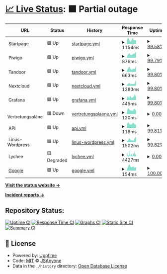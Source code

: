 # [📈 Live Status](https://JSAnyone.github.io/upptime): <!--live status--> **🟧 Partial outage**

<!--start: status pages-->
<!-- This summary is generated by Upptime (https://github.com/upptime/upptime) -->
<!-- Do not edit this manually, your changes will be overwritten -->
<!-- prettier-ignore -->
| URL | Status | History | Response Time | Uptime |
| --- | ------ | ------- | ------------- | ------ |
| <img alt="" src="https://icons.duckduckgo.com/ip3/null.ico" height="13"> Startpage | 🟩 Up | [startpage.yml](https://github.com/jscmidt/upptime/commits/HEAD/history/startpage.yml) | <details><summary><img alt="Response time graph" src="./graphs/startpage/response-time-week.png" height="20"> 1154ms</summary><br><a href="https://JSAnyone.github.io/upptime/history/startpage"><img alt="Response time 1266" src="https://img.shields.io/endpoint?url=https%3A%2F%2Fraw.githubusercontent.com%2Fjscmidt%2Fupptime%2FHEAD%2Fapi%2Fstartpage%2Fresponse-time.json"></a><br><a href="https://JSAnyone.github.io/upptime/history/startpage"><img alt="24-hour response time 994" src="https://img.shields.io/endpoint?url=https%3A%2F%2Fraw.githubusercontent.com%2Fjscmidt%2Fupptime%2FHEAD%2Fapi%2Fstartpage%2Fresponse-time-day.json"></a><br><a href="https://JSAnyone.github.io/upptime/history/startpage"><img alt="7-day response time 1154" src="https://img.shields.io/endpoint?url=https%3A%2F%2Fraw.githubusercontent.com%2Fjscmidt%2Fupptime%2FHEAD%2Fapi%2Fstartpage%2Fresponse-time-week.json"></a><br><a href="https://JSAnyone.github.io/upptime/history/startpage"><img alt="30-day response time 1172" src="https://img.shields.io/endpoint?url=https%3A%2F%2Fraw.githubusercontent.com%2Fjscmidt%2Fupptime%2FHEAD%2Fapi%2Fstartpage%2Fresponse-time-month.json"></a><br><a href="https://JSAnyone.github.io/upptime/history/startpage"><img alt="1-year response time 1270" src="https://img.shields.io/endpoint?url=https%3A%2F%2Fraw.githubusercontent.com%2Fjscmidt%2Fupptime%2FHEAD%2Fapi%2Fstartpage%2Fresponse-time-year.json"></a></details> | <details><summary><a href="https://JSAnyone.github.io/upptime/history/startpage">99.58%</a></summary><a href="https://JSAnyone.github.io/upptime/history/startpage"><img alt="All-time uptime 99.71%" src="https://img.shields.io/endpoint?url=https%3A%2F%2Fraw.githubusercontent.com%2Fjscmidt%2Fupptime%2FHEAD%2Fapi%2Fstartpage%2Fuptime.json"></a><br><a href="https://JSAnyone.github.io/upptime/history/startpage"><img alt="24-hour uptime 98.50%" src="https://img.shields.io/endpoint?url=https%3A%2F%2Fraw.githubusercontent.com%2Fjscmidt%2Fupptime%2FHEAD%2Fapi%2Fstartpage%2Fuptime-day.json"></a><br><a href="https://JSAnyone.github.io/upptime/history/startpage"><img alt="7-day uptime 99.58%" src="https://img.shields.io/endpoint?url=https%3A%2F%2Fraw.githubusercontent.com%2Fjscmidt%2Fupptime%2FHEAD%2Fapi%2Fstartpage%2Fuptime-week.json"></a><br><a href="https://JSAnyone.github.io/upptime/history/startpage"><img alt="30-day uptime 95.68%" src="https://img.shields.io/endpoint?url=https%3A%2F%2Fraw.githubusercontent.com%2Fjscmidt%2Fupptime%2FHEAD%2Fapi%2Fstartpage%2Fuptime-month.json"></a><br><a href="https://JSAnyone.github.io/upptime/history/startpage"><img alt="1-year uptime 99.26%" src="https://img.shields.io/endpoint?url=https%3A%2F%2Fraw.githubusercontent.com%2Fjscmidt%2Fupptime%2FHEAD%2Fapi%2Fstartpage%2Fuptime-year.json"></a></details>
| <img alt="" src="https://icons.duckduckgo.com/ip3/null.ico" height="13"> Piwigo | 🟩 Up | [piwigo.yml](https://github.com/jscmidt/upptime/commits/HEAD/history/piwigo.yml) | <details><summary><img alt="Response time graph" src="./graphs/piwigo/response-time-week.png" height="20"> 876ms</summary><br><a href="https://JSAnyone.github.io/upptime/history/piwigo"><img alt="Response time 743" src="https://img.shields.io/endpoint?url=https%3A%2F%2Fraw.githubusercontent.com%2Fjscmidt%2Fupptime%2FHEAD%2Fapi%2Fpiwigo%2Fresponse-time.json"></a><br><a href="https://JSAnyone.github.io/upptime/history/piwigo"><img alt="24-hour response time 1376" src="https://img.shields.io/endpoint?url=https%3A%2F%2Fraw.githubusercontent.com%2Fjscmidt%2Fupptime%2FHEAD%2Fapi%2Fpiwigo%2Fresponse-time-day.json"></a><br><a href="https://JSAnyone.github.io/upptime/history/piwigo"><img alt="7-day response time 876" src="https://img.shields.io/endpoint?url=https%3A%2F%2Fraw.githubusercontent.com%2Fjscmidt%2Fupptime%2FHEAD%2Fapi%2Fpiwigo%2Fresponse-time-week.json"></a><br><a href="https://JSAnyone.github.io/upptime/history/piwigo"><img alt="30-day response time 946" src="https://img.shields.io/endpoint?url=https%3A%2F%2Fraw.githubusercontent.com%2Fjscmidt%2Fupptime%2FHEAD%2Fapi%2Fpiwigo%2Fresponse-time-month.json"></a><br><a href="https://JSAnyone.github.io/upptime/history/piwigo"><img alt="1-year response time 750" src="https://img.shields.io/endpoint?url=https%3A%2F%2Fraw.githubusercontent.com%2Fjscmidt%2Fupptime%2FHEAD%2Fapi%2Fpiwigo%2Fresponse-time-year.json"></a></details> | <details><summary><a href="https://JSAnyone.github.io/upptime/history/piwigo">99.79%</a></summary><a href="https://JSAnyone.github.io/upptime/history/piwigo"><img alt="All-time uptime 99.72%" src="https://img.shields.io/endpoint?url=https%3A%2F%2Fraw.githubusercontent.com%2Fjscmidt%2Fupptime%2FHEAD%2Fapi%2Fpiwigo%2Fuptime.json"></a><br><a href="https://JSAnyone.github.io/upptime/history/piwigo"><img alt="24-hour uptime 98.54%" src="https://img.shields.io/endpoint?url=https%3A%2F%2Fraw.githubusercontent.com%2Fjscmidt%2Fupptime%2FHEAD%2Fapi%2Fpiwigo%2Fuptime-day.json"></a><br><a href="https://JSAnyone.github.io/upptime/history/piwigo"><img alt="7-day uptime 99.79%" src="https://img.shields.io/endpoint?url=https%3A%2F%2Fraw.githubusercontent.com%2Fjscmidt%2Fupptime%2FHEAD%2Fapi%2Fpiwigo%2Fuptime-week.json"></a><br><a href="https://JSAnyone.github.io/upptime/history/piwigo"><img alt="30-day uptime 95.75%" src="https://img.shields.io/endpoint?url=https%3A%2F%2Fraw.githubusercontent.com%2Fjscmidt%2Fupptime%2FHEAD%2Fapi%2Fpiwigo%2Fuptime-month.json"></a><br><a href="https://JSAnyone.github.io/upptime/history/piwigo"><img alt="1-year uptime 99.29%" src="https://img.shields.io/endpoint?url=https%3A%2F%2Fraw.githubusercontent.com%2Fjscmidt%2Fupptime%2FHEAD%2Fapi%2Fpiwigo%2Fuptime-year.json"></a></details>
| <img alt="" src="https://icons.duckduckgo.com/ip3/null.ico" height="13"> Tandoor | 🟩 Up | [tandoor.yml](https://github.com/jscmidt/upptime/commits/HEAD/history/tandoor.yml) | <details><summary><img alt="Response time graph" src="./graphs/tandoor/response-time-week.png" height="20"> 663ms</summary><br><a href="https://JSAnyone.github.io/upptime/history/tandoor"><img alt="Response time 586" src="https://img.shields.io/endpoint?url=https%3A%2F%2Fraw.githubusercontent.com%2Fjscmidt%2Fupptime%2FHEAD%2Fapi%2Ftandoor%2Fresponse-time.json"></a><br><a href="https://JSAnyone.github.io/upptime/history/tandoor"><img alt="24-hour response time 1099" src="https://img.shields.io/endpoint?url=https%3A%2F%2Fraw.githubusercontent.com%2Fjscmidt%2Fupptime%2FHEAD%2Fapi%2Ftandoor%2Fresponse-time-day.json"></a><br><a href="https://JSAnyone.github.io/upptime/history/tandoor"><img alt="7-day response time 663" src="https://img.shields.io/endpoint?url=https%3A%2F%2Fraw.githubusercontent.com%2Fjscmidt%2Fupptime%2FHEAD%2Fapi%2Ftandoor%2Fresponse-time-week.json"></a><br><a href="https://JSAnyone.github.io/upptime/history/tandoor"><img alt="30-day response time 661" src="https://img.shields.io/endpoint?url=https%3A%2F%2Fraw.githubusercontent.com%2Fjscmidt%2Fupptime%2FHEAD%2Fapi%2Ftandoor%2Fresponse-time-month.json"></a><br><a href="https://JSAnyone.github.io/upptime/history/tandoor"><img alt="1-year response time 595" src="https://img.shields.io/endpoint?url=https%3A%2F%2Fraw.githubusercontent.com%2Fjscmidt%2Fupptime%2FHEAD%2Fapi%2Ftandoor%2Fresponse-time-year.json"></a></details> | <details><summary><a href="https://JSAnyone.github.io/upptime/history/tandoor">99.80%</a></summary><a href="https://JSAnyone.github.io/upptime/history/tandoor"><img alt="All-time uptime 99.72%" src="https://img.shields.io/endpoint?url=https%3A%2F%2Fraw.githubusercontent.com%2Fjscmidt%2Fupptime%2FHEAD%2Fapi%2Ftandoor%2Fuptime.json"></a><br><a href="https://JSAnyone.github.io/upptime/history/tandoor"><img alt="24-hour uptime 98.57%" src="https://img.shields.io/endpoint?url=https%3A%2F%2Fraw.githubusercontent.com%2Fjscmidt%2Fupptime%2FHEAD%2Fapi%2Ftandoor%2Fuptime-day.json"></a><br><a href="https://JSAnyone.github.io/upptime/history/tandoor"><img alt="7-day uptime 99.80%" src="https://img.shields.io/endpoint?url=https%3A%2F%2Fraw.githubusercontent.com%2Fjscmidt%2Fupptime%2FHEAD%2Fapi%2Ftandoor%2Fuptime-week.json"></a><br><a href="https://JSAnyone.github.io/upptime/history/tandoor"><img alt="30-day uptime 95.77%" src="https://img.shields.io/endpoint?url=https%3A%2F%2Fraw.githubusercontent.com%2Fjscmidt%2Fupptime%2FHEAD%2Fapi%2Ftandoor%2Fuptime-month.json"></a><br><a href="https://JSAnyone.github.io/upptime/history/tandoor"><img alt="1-year uptime 99.29%" src="https://img.shields.io/endpoint?url=https%3A%2F%2Fraw.githubusercontent.com%2Fjscmidt%2Fupptime%2FHEAD%2Fapi%2Ftandoor%2Fuptime-year.json"></a></details>
| <img alt="" src="https://icons.duckduckgo.com/ip3/null.ico" height="13"> Nextcloud | 🟩 Up | [nextcloud.yml](https://github.com/jscmidt/upptime/commits/HEAD/history/nextcloud.yml) | <details><summary><img alt="Response time graph" src="./graphs/nextcloud/response-time-week.png" height="20"> 1383ms</summary><br><a href="https://JSAnyone.github.io/upptime/history/nextcloud"><img alt="Response time 881" src="https://img.shields.io/endpoint?url=https%3A%2F%2Fraw.githubusercontent.com%2Fjscmidt%2Fupptime%2FHEAD%2Fapi%2Fnextcloud%2Fresponse-time.json"></a><br><a href="https://JSAnyone.github.io/upptime/history/nextcloud"><img alt="24-hour response time 3240" src="https://img.shields.io/endpoint?url=https%3A%2F%2Fraw.githubusercontent.com%2Fjscmidt%2Fupptime%2FHEAD%2Fapi%2Fnextcloud%2Fresponse-time-day.json"></a><br><a href="https://JSAnyone.github.io/upptime/history/nextcloud"><img alt="7-day response time 1383" src="https://img.shields.io/endpoint?url=https%3A%2F%2Fraw.githubusercontent.com%2Fjscmidt%2Fupptime%2FHEAD%2Fapi%2Fnextcloud%2Fresponse-time-week.json"></a><br><a href="https://JSAnyone.github.io/upptime/history/nextcloud"><img alt="30-day response time 1439" src="https://img.shields.io/endpoint?url=https%3A%2F%2Fraw.githubusercontent.com%2Fjscmidt%2Fupptime%2FHEAD%2Fapi%2Fnextcloud%2Fresponse-time-month.json"></a><br><a href="https://JSAnyone.github.io/upptime/history/nextcloud"><img alt="1-year response time 895" src="https://img.shields.io/endpoint?url=https%3A%2F%2Fraw.githubusercontent.com%2Fjscmidt%2Fupptime%2FHEAD%2Fapi%2Fnextcloud%2Fresponse-time-year.json"></a></details> | <details><summary><a href="https://JSAnyone.github.io/upptime/history/nextcloud">99.80%</a></summary><a href="https://JSAnyone.github.io/upptime/history/nextcloud"><img alt="All-time uptime 99.72%" src="https://img.shields.io/endpoint?url=https%3A%2F%2Fraw.githubusercontent.com%2Fjscmidt%2Fupptime%2FHEAD%2Fapi%2Fnextcloud%2Fuptime.json"></a><br><a href="https://JSAnyone.github.io/upptime/history/nextcloud"><img alt="24-hour uptime 98.60%" src="https://img.shields.io/endpoint?url=https%3A%2F%2Fraw.githubusercontent.com%2Fjscmidt%2Fupptime%2FHEAD%2Fapi%2Fnextcloud%2Fuptime-day.json"></a><br><a href="https://JSAnyone.github.io/upptime/history/nextcloud"><img alt="7-day uptime 99.80%" src="https://img.shields.io/endpoint?url=https%3A%2F%2Fraw.githubusercontent.com%2Fjscmidt%2Fupptime%2FHEAD%2Fapi%2Fnextcloud%2Fuptime-week.json"></a><br><a href="https://JSAnyone.github.io/upptime/history/nextcloud"><img alt="30-day uptime 96.39%" src="https://img.shields.io/endpoint?url=https%3A%2F%2Fraw.githubusercontent.com%2Fjscmidt%2Fupptime%2FHEAD%2Fapi%2Fnextcloud%2Fuptime-month.json"></a><br><a href="https://JSAnyone.github.io/upptime/history/nextcloud"><img alt="1-year uptime 99.30%" src="https://img.shields.io/endpoint?url=https%3A%2F%2Fraw.githubusercontent.com%2Fjscmidt%2Fupptime%2FHEAD%2Fapi%2Fnextcloud%2Fuptime-year.json"></a></details>
| <img alt="" src="https://icons.duckduckgo.com/ip3/null.ico" height="13"> Grafana | 🟩 Up | [grafana.yml](https://github.com/jscmidt/upptime/commits/HEAD/history/grafana.yml) | <details><summary><img alt="Response time graph" src="./graphs/grafana/response-time-week.png" height="20"> 445ms</summary><br><a href="https://JSAnyone.github.io/upptime/history/grafana"><img alt="Response time 559" src="https://img.shields.io/endpoint?url=https%3A%2F%2Fraw.githubusercontent.com%2Fjscmidt%2Fupptime%2FHEAD%2Fapi%2Fgrafana%2Fresponse-time.json"></a><br><a href="https://JSAnyone.github.io/upptime/history/grafana"><img alt="24-hour response time 353" src="https://img.shields.io/endpoint?url=https%3A%2F%2Fraw.githubusercontent.com%2Fjscmidt%2Fupptime%2FHEAD%2Fapi%2Fgrafana%2Fresponse-time-day.json"></a><br><a href="https://JSAnyone.github.io/upptime/history/grafana"><img alt="7-day response time 445" src="https://img.shields.io/endpoint?url=https%3A%2F%2Fraw.githubusercontent.com%2Fjscmidt%2Fupptime%2FHEAD%2Fapi%2Fgrafana%2Fresponse-time-week.json"></a><br><a href="https://JSAnyone.github.io/upptime/history/grafana"><img alt="30-day response time 932" src="https://img.shields.io/endpoint?url=https%3A%2F%2Fraw.githubusercontent.com%2Fjscmidt%2Fupptime%2FHEAD%2Fapi%2Fgrafana%2Fresponse-time-month.json"></a><br><a href="https://JSAnyone.github.io/upptime/history/grafana"><img alt="1-year response time 570" src="https://img.shields.io/endpoint?url=https%3A%2F%2Fraw.githubusercontent.com%2Fjscmidt%2Fupptime%2FHEAD%2Fapi%2Fgrafana%2Fresponse-time-year.json"></a></details> | <details><summary><a href="https://JSAnyone.github.io/upptime/history/grafana">99.80%</a></summary><a href="https://JSAnyone.github.io/upptime/history/grafana"><img alt="All-time uptime 99.76%" src="https://img.shields.io/endpoint?url=https%3A%2F%2Fraw.githubusercontent.com%2Fjscmidt%2Fupptime%2FHEAD%2Fapi%2Fgrafana%2Fuptime.json"></a><br><a href="https://JSAnyone.github.io/upptime/history/grafana"><img alt="24-hour uptime 98.63%" src="https://img.shields.io/endpoint?url=https%3A%2F%2Fraw.githubusercontent.com%2Fjscmidt%2Fupptime%2FHEAD%2Fapi%2Fgrafana%2Fuptime-day.json"></a><br><a href="https://JSAnyone.github.io/upptime/history/grafana"><img alt="7-day uptime 99.80%" src="https://img.shields.io/endpoint?url=https%3A%2F%2Fraw.githubusercontent.com%2Fjscmidt%2Fupptime%2FHEAD%2Fapi%2Fgrafana%2Fuptime-week.json"></a><br><a href="https://JSAnyone.github.io/upptime/history/grafana"><img alt="30-day uptime 97.52%" src="https://img.shields.io/endpoint?url=https%3A%2F%2Fraw.githubusercontent.com%2Fjscmidt%2Fupptime%2FHEAD%2Fapi%2Fgrafana%2Fuptime-month.json"></a><br><a href="https://JSAnyone.github.io/upptime/history/grafana"><img alt="1-year uptime 99.39%" src="https://img.shields.io/endpoint?url=https%3A%2F%2Fraw.githubusercontent.com%2Fjscmidt%2Fupptime%2FHEAD%2Fapi%2Fgrafana%2Fuptime-year.json"></a></details>
| <img alt="" src="https://icons.duckduckgo.com/ip3/null.ico" height="13"> Vertretungspläne | 🟥 Down | [vertretungsplaene.yml](https://github.com/jscmidt/upptime/commits/HEAD/history/vertretungsplaene.yml) | <details><summary><img alt="Response time graph" src="./graphs/vertretungsplaene/response-time-week.png" height="20"> 120ms</summary><br><a href="https://JSAnyone.github.io/upptime/history/vertretungsplaene"><img alt="Response time 202" src="https://img.shields.io/endpoint?url=https%3A%2F%2Fraw.githubusercontent.com%2Fjscmidt%2Fupptime%2FHEAD%2Fapi%2Fvertretungsplaene%2Fresponse-time.json"></a><br><a href="https://JSAnyone.github.io/upptime/history/vertretungsplaene"><img alt="24-hour response time 0" src="https://img.shields.io/endpoint?url=https%3A%2F%2Fraw.githubusercontent.com%2Fjscmidt%2Fupptime%2FHEAD%2Fapi%2Fvertretungsplaene%2Fresponse-time-day.json"></a><br><a href="https://JSAnyone.github.io/upptime/history/vertretungsplaene"><img alt="7-day response time 120" src="https://img.shields.io/endpoint?url=https%3A%2F%2Fraw.githubusercontent.com%2Fjscmidt%2Fupptime%2FHEAD%2Fapi%2Fvertretungsplaene%2Fresponse-time-week.json"></a><br><a href="https://JSAnyone.github.io/upptime/history/vertretungsplaene"><img alt="30-day response time 462" src="https://img.shields.io/endpoint?url=https%3A%2F%2Fraw.githubusercontent.com%2Fjscmidt%2Fupptime%2FHEAD%2Fapi%2Fvertretungsplaene%2Fresponse-time-month.json"></a><br><a href="https://JSAnyone.github.io/upptime/history/vertretungsplaene"><img alt="1-year response time 228" src="https://img.shields.io/endpoint?url=https%3A%2F%2Fraw.githubusercontent.com%2Fjscmidt%2Fupptime%2FHEAD%2Fapi%2Fvertretungsplaene%2Fresponse-time-year.json"></a></details> | <details><summary><a href="https://JSAnyone.github.io/upptime/history/vertretungsplaene">0.00%</a></summary><a href="https://JSAnyone.github.io/upptime/history/vertretungsplaene"><img alt="All-time uptime 13.35%" src="https://img.shields.io/endpoint?url=https%3A%2F%2Fraw.githubusercontent.com%2Fjscmidt%2Fupptime%2FHEAD%2Fapi%2Fvertretungsplaene%2Fuptime.json"></a><br><a href="https://JSAnyone.github.io/upptime/history/vertretungsplaene"><img alt="24-hour uptime 0.00%" src="https://img.shields.io/endpoint?url=https%3A%2F%2Fraw.githubusercontent.com%2Fjscmidt%2Fupptime%2FHEAD%2Fapi%2Fvertretungsplaene%2Fuptime-day.json"></a><br><a href="https://JSAnyone.github.io/upptime/history/vertretungsplaene"><img alt="7-day uptime 0.00%" src="https://img.shields.io/endpoint?url=https%3A%2F%2Fraw.githubusercontent.com%2Fjscmidt%2Fupptime%2FHEAD%2Fapi%2Fvertretungsplaene%2Fuptime-week.json"></a><br><a href="https://JSAnyone.github.io/upptime/history/vertretungsplaene"><img alt="30-day uptime 0.00%" src="https://img.shields.io/endpoint?url=https%3A%2F%2Fraw.githubusercontent.com%2Fjscmidt%2Fupptime%2FHEAD%2Fapi%2Fvertretungsplaene%2Fuptime-month.json"></a><br><a href="https://JSAnyone.github.io/upptime/history/vertretungsplaene"><img alt="1-year uptime 0.00%" src="https://img.shields.io/endpoint?url=https%3A%2F%2Fraw.githubusercontent.com%2Fjscmidt%2Fupptime%2FHEAD%2Fapi%2Fvertretungsplaene%2Fuptime-year.json"></a></details>
| <img alt="" src="https://icons.duckduckgo.com/ip3/null.ico" height="13"> API | 🟩 Up | [api.yml](https://github.com/jscmidt/upptime/commits/HEAD/history/api.yml) | <details><summary><img alt="Response time graph" src="./graphs/api/response-time-week.png" height="20"> 119ms</summary><br><a href="https://JSAnyone.github.io/upptime/history/api"><img alt="Response time 125" src="https://img.shields.io/endpoint?url=https%3A%2F%2Fraw.githubusercontent.com%2Fjscmidt%2Fupptime%2FHEAD%2Fapi%2Fapi%2Fresponse-time.json"></a><br><a href="https://JSAnyone.github.io/upptime/history/api"><img alt="24-hour response time 98" src="https://img.shields.io/endpoint?url=https%3A%2F%2Fraw.githubusercontent.com%2Fjscmidt%2Fupptime%2FHEAD%2Fapi%2Fapi%2Fresponse-time-day.json"></a><br><a href="https://JSAnyone.github.io/upptime/history/api"><img alt="7-day response time 119" src="https://img.shields.io/endpoint?url=https%3A%2F%2Fraw.githubusercontent.com%2Fjscmidt%2Fupptime%2FHEAD%2Fapi%2Fapi%2Fresponse-time-week.json"></a><br><a href="https://JSAnyone.github.io/upptime/history/api"><img alt="30-day response time 165" src="https://img.shields.io/endpoint?url=https%3A%2F%2Fraw.githubusercontent.com%2Fjscmidt%2Fupptime%2FHEAD%2Fapi%2Fapi%2Fresponse-time-month.json"></a><br><a href="https://JSAnyone.github.io/upptime/history/api"><img alt="1-year response time 125" src="https://img.shields.io/endpoint?url=https%3A%2F%2Fraw.githubusercontent.com%2Fjscmidt%2Fupptime%2FHEAD%2Fapi%2Fapi%2Fresponse-time-year.json"></a></details> | <details><summary><a href="https://JSAnyone.github.io/upptime/history/api">99.81%</a></summary><a href="https://JSAnyone.github.io/upptime/history/api"><img alt="All-time uptime 99.76%" src="https://img.shields.io/endpoint?url=https%3A%2F%2Fraw.githubusercontent.com%2Fjscmidt%2Fupptime%2FHEAD%2Fapi%2Fapi%2Fuptime.json"></a><br><a href="https://JSAnyone.github.io/upptime/history/api"><img alt="24-hour uptime 98.70%" src="https://img.shields.io/endpoint?url=https%3A%2F%2Fraw.githubusercontent.com%2Fjscmidt%2Fupptime%2FHEAD%2Fapi%2Fapi%2Fuptime-day.json"></a><br><a href="https://JSAnyone.github.io/upptime/history/api"><img alt="7-day uptime 99.81%" src="https://img.shields.io/endpoint?url=https%3A%2F%2Fraw.githubusercontent.com%2Fjscmidt%2Fupptime%2FHEAD%2Fapi%2Fapi%2Fuptime-week.json"></a><br><a href="https://JSAnyone.github.io/upptime/history/api"><img alt="30-day uptime 97.56%" src="https://img.shields.io/endpoint?url=https%3A%2F%2Fraw.githubusercontent.com%2Fjscmidt%2Fupptime%2FHEAD%2Fapi%2Fapi%2Fuptime-month.json"></a><br><a href="https://JSAnyone.github.io/upptime/history/api"><img alt="1-year uptime 99.39%" src="https://img.shields.io/endpoint?url=https%3A%2F%2Fraw.githubusercontent.com%2Fjscmidt%2Fupptime%2FHEAD%2Fapi%2Fapi%2Fuptime-year.json"></a></details>
| <img alt="" src="https://icons.duckduckgo.com/ip3/null.ico" height="13"> Linus-Wordpress | 🟩 Up | [linus-wordpress.yml](https://github.com/jscmidt/upptime/commits/HEAD/history/linus-wordpress.yml) | <details><summary><img alt="Response time graph" src="./graphs/linus-wordpress/response-time-week.png" height="20"> 1502ms</summary><br><a href="https://JSAnyone.github.io/upptime/history/linus-wordpress"><img alt="Response time 787" src="https://img.shields.io/endpoint?url=https%3A%2F%2Fraw.githubusercontent.com%2Fjscmidt%2Fupptime%2FHEAD%2Fapi%2Flinus-wordpress%2Fresponse-time.json"></a><br><a href="https://JSAnyone.github.io/upptime/history/linus-wordpress"><img alt="24-hour response time 3030" src="https://img.shields.io/endpoint?url=https%3A%2F%2Fraw.githubusercontent.com%2Fjscmidt%2Fupptime%2FHEAD%2Fapi%2Flinus-wordpress%2Fresponse-time-day.json"></a><br><a href="https://JSAnyone.github.io/upptime/history/linus-wordpress"><img alt="7-day response time 1502" src="https://img.shields.io/endpoint?url=https%3A%2F%2Fraw.githubusercontent.com%2Fjscmidt%2Fupptime%2FHEAD%2Fapi%2Flinus-wordpress%2Fresponse-time-week.json"></a><br><a href="https://JSAnyone.github.io/upptime/history/linus-wordpress"><img alt="30-day response time 1466" src="https://img.shields.io/endpoint?url=https%3A%2F%2Fraw.githubusercontent.com%2Fjscmidt%2Fupptime%2FHEAD%2Fapi%2Flinus-wordpress%2Fresponse-time-month.json"></a><br><a href="https://JSAnyone.github.io/upptime/history/linus-wordpress"><img alt="1-year response time 801" src="https://img.shields.io/endpoint?url=https%3A%2F%2Fraw.githubusercontent.com%2Fjscmidt%2Fupptime%2FHEAD%2Fapi%2Flinus-wordpress%2Fresponse-time-year.json"></a></details> | <details><summary><a href="https://JSAnyone.github.io/upptime/history/linus-wordpress">99.82%</a></summary><a href="https://JSAnyone.github.io/upptime/history/linus-wordpress"><img alt="All-time uptime 99.75%" src="https://img.shields.io/endpoint?url=https%3A%2F%2Fraw.githubusercontent.com%2Fjscmidt%2Fupptime%2FHEAD%2Fapi%2Flinus-wordpress%2Fuptime.json"></a><br><a href="https://JSAnyone.github.io/upptime/history/linus-wordpress"><img alt="24-hour uptime 98.73%" src="https://img.shields.io/endpoint?url=https%3A%2F%2Fraw.githubusercontent.com%2Fjscmidt%2Fupptime%2FHEAD%2Fapi%2Flinus-wordpress%2Fuptime-day.json"></a><br><a href="https://JSAnyone.github.io/upptime/history/linus-wordpress"><img alt="7-day uptime 99.82%" src="https://img.shields.io/endpoint?url=https%3A%2F%2Fraw.githubusercontent.com%2Fjscmidt%2Fupptime%2FHEAD%2Fapi%2Flinus-wordpress%2Fuptime-week.json"></a><br><a href="https://JSAnyone.github.io/upptime/history/linus-wordpress"><img alt="30-day uptime 97.97%" src="https://img.shields.io/endpoint?url=https%3A%2F%2Fraw.githubusercontent.com%2Fjscmidt%2Fupptime%2FHEAD%2Fapi%2Flinus-wordpress%2Fuptime-month.json"></a><br><a href="https://JSAnyone.github.io/upptime/history/linus-wordpress"><img alt="1-year uptime 99.38%" src="https://img.shields.io/endpoint?url=https%3A%2F%2Fraw.githubusercontent.com%2Fjscmidt%2Fupptime%2FHEAD%2Fapi%2Flinus-wordpress%2Fuptime-year.json"></a></details>
| <img alt="" src="https://icons.duckduckgo.com/ip3/null.ico" height="13"> Lychee | 🟨 Degraded | [lychee.yml](https://github.com/jscmidt/upptime/commits/HEAD/history/lychee.yml) | <details><summary><img alt="Response time graph" src="./graphs/lychee/response-time-week.png" height="20"> 4427ms</summary><br><a href="https://JSAnyone.github.io/upptime/history/lychee"><img alt="Response time 2599" src="https://img.shields.io/endpoint?url=https%3A%2F%2Fraw.githubusercontent.com%2Fjscmidt%2Fupptime%2FHEAD%2Fapi%2Flychee%2Fresponse-time.json"></a><br><a href="https://JSAnyone.github.io/upptime/history/lychee"><img alt="24-hour response time 4853" src="https://img.shields.io/endpoint?url=https%3A%2F%2Fraw.githubusercontent.com%2Fjscmidt%2Fupptime%2FHEAD%2Fapi%2Flychee%2Fresponse-time-day.json"></a><br><a href="https://JSAnyone.github.io/upptime/history/lychee"><img alt="7-day response time 4427" src="https://img.shields.io/endpoint?url=https%3A%2F%2Fraw.githubusercontent.com%2Fjscmidt%2Fupptime%2FHEAD%2Fapi%2Flychee%2Fresponse-time-week.json"></a><br><a href="https://JSAnyone.github.io/upptime/history/lychee"><img alt="30-day response time 5484" src="https://img.shields.io/endpoint?url=https%3A%2F%2Fraw.githubusercontent.com%2Fjscmidt%2Fupptime%2FHEAD%2Fapi%2Flychee%2Fresponse-time-month.json"></a><br><a href="https://JSAnyone.github.io/upptime/history/lychee"><img alt="1-year response time 2796" src="https://img.shields.io/endpoint?url=https%3A%2F%2Fraw.githubusercontent.com%2Fjscmidt%2Fupptime%2FHEAD%2Fapi%2Flychee%2Fresponse-time-year.json"></a></details> | <details><summary><a href="https://JSAnyone.github.io/upptime/history/lychee">0.00%</a></summary><a href="https://JSAnyone.github.io/upptime/history/lychee"><img alt="All-time uptime 72.22%" src="https://img.shields.io/endpoint?url=https%3A%2F%2Fraw.githubusercontent.com%2Fjscmidt%2Fupptime%2FHEAD%2Fapi%2Flychee%2Fuptime.json"></a><br><a href="https://JSAnyone.github.io/upptime/history/lychee"><img alt="24-hour uptime 0.00%" src="https://img.shields.io/endpoint?url=https%3A%2F%2Fraw.githubusercontent.com%2Fjscmidt%2Fupptime%2FHEAD%2Fapi%2Flychee%2Fuptime-day.json"></a><br><a href="https://JSAnyone.github.io/upptime/history/lychee"><img alt="7-day uptime 0.00%" src="https://img.shields.io/endpoint?url=https%3A%2F%2Fraw.githubusercontent.com%2Fjscmidt%2Fupptime%2FHEAD%2Fapi%2Flychee%2Fuptime-week.json"></a><br><a href="https://JSAnyone.github.io/upptime/history/lychee"><img alt="30-day uptime 0.00%" src="https://img.shields.io/endpoint?url=https%3A%2F%2Fraw.githubusercontent.com%2Fjscmidt%2Fupptime%2FHEAD%2Fapi%2Flychee%2Fuptime-month.json"></a><br><a href="https://JSAnyone.github.io/upptime/history/lychee"><img alt="1-year uptime 30.82%" src="https://img.shields.io/endpoint?url=https%3A%2F%2Fraw.githubusercontent.com%2Fjscmidt%2Fupptime%2FHEAD%2Fapi%2Flychee%2Fuptime-year.json"></a></details>
| <img alt="" src="https://icons.duckduckgo.com/ip3/google.com.ico" height="13"> [Google](https://google.com) | 🟩 Up | [google.yml](https://github.com/jscmidt/upptime/commits/HEAD/history/google.yml) | <details><summary><img alt="Response time graph" src="./graphs/google/response-time-week.png" height="20"> 154ms</summary><br><a href="https://JSAnyone.github.io/upptime/history/google"><img alt="Response time 173" src="https://img.shields.io/endpoint?url=https%3A%2F%2Fraw.githubusercontent.com%2Fjscmidt%2Fupptime%2FHEAD%2Fapi%2Fgoogle%2Fresponse-time.json"></a><br><a href="https://JSAnyone.github.io/upptime/history/google"><img alt="24-hour response time 146" src="https://img.shields.io/endpoint?url=https%3A%2F%2Fraw.githubusercontent.com%2Fjscmidt%2Fupptime%2FHEAD%2Fapi%2Fgoogle%2Fresponse-time-day.json"></a><br><a href="https://JSAnyone.github.io/upptime/history/google"><img alt="7-day response time 154" src="https://img.shields.io/endpoint?url=https%3A%2F%2Fraw.githubusercontent.com%2Fjscmidt%2Fupptime%2FHEAD%2Fapi%2Fgoogle%2Fresponse-time-week.json"></a><br><a href="https://JSAnyone.github.io/upptime/history/google"><img alt="30-day response time 168" src="https://img.shields.io/endpoint?url=https%3A%2F%2Fraw.githubusercontent.com%2Fjscmidt%2Fupptime%2FHEAD%2Fapi%2Fgoogle%2Fresponse-time-month.json"></a><br><a href="https://JSAnyone.github.io/upptime/history/google"><img alt="1-year response time 171" src="https://img.shields.io/endpoint?url=https%3A%2F%2Fraw.githubusercontent.com%2Fjscmidt%2Fupptime%2FHEAD%2Fapi%2Fgoogle%2Fresponse-time-year.json"></a></details> | <details><summary><a href="https://JSAnyone.github.io/upptime/history/google">100.00%</a></summary><a href="https://JSAnyone.github.io/upptime/history/google"><img alt="All-time uptime 99.99%" src="https://img.shields.io/endpoint?url=https%3A%2F%2Fraw.githubusercontent.com%2Fjscmidt%2Fupptime%2FHEAD%2Fapi%2Fgoogle%2Fuptime.json"></a><br><a href="https://JSAnyone.github.io/upptime/history/google"><img alt="24-hour uptime 100.00%" src="https://img.shields.io/endpoint?url=https%3A%2F%2Fraw.githubusercontent.com%2Fjscmidt%2Fupptime%2FHEAD%2Fapi%2Fgoogle%2Fuptime-day.json"></a><br><a href="https://JSAnyone.github.io/upptime/history/google"><img alt="7-day uptime 100.00%" src="https://img.shields.io/endpoint?url=https%3A%2F%2Fraw.githubusercontent.com%2Fjscmidt%2Fupptime%2FHEAD%2Fapi%2Fgoogle%2Fuptime-week.json"></a><br><a href="https://JSAnyone.github.io/upptime/history/google"><img alt="30-day uptime 100.00%" src="https://img.shields.io/endpoint?url=https%3A%2F%2Fraw.githubusercontent.com%2Fjscmidt%2Fupptime%2FHEAD%2Fapi%2Fgoogle%2Fuptime-month.json"></a><br><a href="https://JSAnyone.github.io/upptime/history/google"><img alt="1-year uptime 99.99%" src="https://img.shields.io/endpoint?url=https%3A%2F%2Fraw.githubusercontent.com%2Fjscmidt%2Fupptime%2FHEAD%2Fapi%2Fgoogle%2Fuptime-year.json"></a></details>

<!--end: status pages-->

[**Visit the status website →**](https://JSAnyone.github.io/upptime)

[**Incident reports →**](https://github.com/JSAnyone/upptime/issues)

## Repository Status:

[![Uptime CI](https://github.com/JSAnyone/upptime/workflows/Uptime%20CI/badge.svg)](https://github.com/JSAnyone/upptime/actions?query=workflow%3A%22Uptime+CI%22)
[![Response Time CI](https://github.com/JSAnyone/upptime/workflows/Response%20Time%20CI/badge.svg)](https://github.com/JSAnyone/upptime/actions?query=workflow%3A%22Response+Time+CI%22)
[![Graphs CI](https://github.com/JSAnyone/upptime/workflows/Graphs%20CI/badge.svg)](https://github.com/JSAnyone/upptime/actions?query=workflow%3A%22Graphs+CI%22)
[![Static Site CI](https://github.com/JSAnyone/upptime/workflows/Static%20Site%20CI/badge.svg)](https://github.com/JSAnyone/upptime/actions?query=workflow%3A%22Static+Site+CI%22)
[![Summary CI](https://github.com/JSAnyone/upptime/workflows/Summary%20CI/badge.svg)](https://github.com/JSAnyone/upptime/actions?query=workflow%3A%22Summary+CI%22)

## 📄 License

- Powered by: [Upptime](https://github.com/upptime/upptime)
- Code: [MIT](./LICENSE) © [JSAnyone](https://JSAnyone.github.io/upptime)
- Data in the `./history` directory: [Open Database License](https://opendatacommons.org/licenses/odbl/1-0/)
